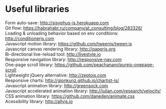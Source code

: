# Useful libraries
Form auto-save: http://sisyphus-js.herokuapp.com  
Git flow: https://habrahabr.ru/company/at_consulting/blog/283326/  
Loading & unloading behavior based on env conditions: http://conditionerjs.com  
Javascript motion library: https://github.com/tweenjs/tween.js  
Javascript canvas rendering library: http://paperjs.org  
Bi-directional live-reload tool: http://livestyle.io  
Responsive navigation library: http://responsive-nav.com  
One-page scroll library: https://github.com/peachananr/purejs-onepage-scroll  
Lightweight jQuery alternative: http://zeptojs.com  
Responsive charts: http://gionkunz.github.io/chartist-js/  
Javascript animation library: http://greensock.com  
Javascript accelerated animation library: http://julian.com/research/velocity/  
CSS animation library: https://github.com/daneden/animate.css  
Acessibility library: http://allyjs.io  
